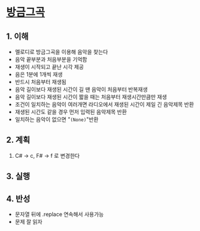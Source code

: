 # [방금그곡](https://programmers.co.kr/learn/courses/30/lessons/17683)

## 1. 이해

- 멜로디로 방금그곡을 이용해 음악을 찾는다
- 음악 끝부분과 처음부분을 기억함
- 재생이 시작되고 끝난 시각 제공
- 음은 1분에 1개씩 재생
- 반드시 처음부터 재생됨
- 음악 길이보다 재생된 시간이 길 땐 음악이 처음부터 반복재생
- 음악 길이보다 재생된 시간이 짧을 때는 처음부터 재생시간만큼만 재생
- 조건이 일치하는 음악이 여러개면 라디오에서 재생된 시간이 제일 긴 음악제목 반환
- 재생된 시간도 같을 경우 먼저 입력된 음악제목 반환
- 일치하는 음악이 없으면 "`(None)`"반환

## 2. 계획

1. C# -> c, F# -> f 로 변경한다

## 3. 실행

## 4. 반성

- 문자열 뒤에 .replace 연속해서 사용가능
- 문제 잘 읽자
